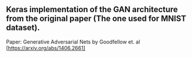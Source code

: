 ## Keras implementation of the GAN architecture from the original paper (The one used for MNIST dataset).

Paper: Generative Adversarial Nets by Goodfellow et. al [https://arxiv.org/abs/1406.2661]